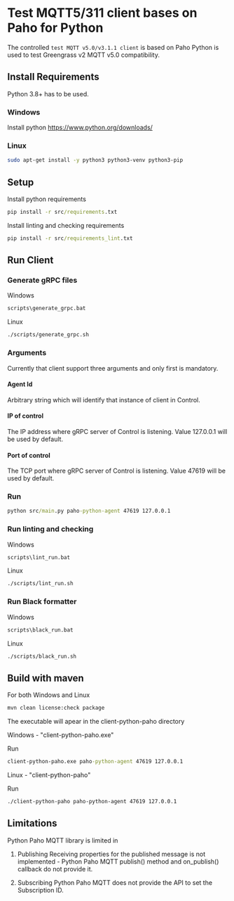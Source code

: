 # Test MQTT5/311 client bases on Paho for Python

The controlled `test MQTT v5.0/v3.1.1 client` is based on Paho Python is used to test Greengrass v2 MQTT v5.0 compatibility.

## Install Requirements

Python 3.8+ has to be used.

### Windows

Install python https://www.python.org/downloads/

### Linux

```sh
sudo apt-get install -y python3 python3-venv python3-pip
```

## Setup

Install python requirements

```cmd
pip install -r src/requirements.txt
```

Install linting and checking requirements

```cmd
pip install -r src/requirements_lint.txt
```

## Run Client

### Generate gRPC files

Windows

```cmd
scripts\generate_grpc.bat
```

Linux

```sh
./scripts/generate_grpc.sh
```

### Arguments
Currently that client support three arguments and only first is mandatory.

#### Agent Id
Arbitrary string which will identify that instance of client in Control.

#### IP of control
The IP address where gRPC server of Control is listening.
Value 127.0.0.1 will be used by default.

#### Port of control
The TCP port where gRPC server of Control is listening.
Value 47619 will be used by default.

### Run

```cmd
python src/main.py paho-python-agent 47619 127.0.0.1
```

### Run linting and checking

Windows

```cmd
scripts\lint_run.bat
```

Linux

```sh
./scripts/lint_run.sh
```

### Run Black formatter

Windows

```cmd
scripts\black_run.bat
```

Linux

```sh
./scripts/black_run.sh
```

## Build with maven

For both Windows and Linux

```sh
mvn clean license:check package
```
The executable will apear in the client-python-paho directory

Windows - "client-python-paho.exe"

Run

```cmd
client-python-paho.exe paho-python-agent 47619 127.0.0.1
```

Linux - "client-python-paho"

Run

```sh
./client-python-paho paho-python-agent 47619 127.0.0.1
```

## Limitations

Python Paho MQTT library is limited in

1. Publishing
Receiving properties for the published message is not implemented - Python Paho MQTT publish() method and on_publish() callback do not provide it.

2. Subscribing
Python Paho MQTT does not provide the API to set the Subscription ID.
